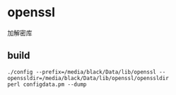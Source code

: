 # openssl
加解密库

## build
```shell
./config --prefix=/media/black/Data/lib/openssl --openssldir=/media/black/Data/lib/openssl/openssldir
perl configdata.pm --dump
```
